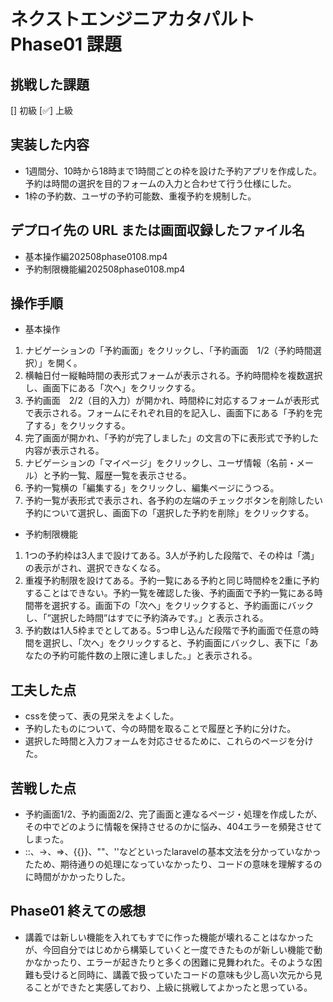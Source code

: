 # ネクストエンジニアカタパルト Phase01 課題

## 挑戦した課題

[] 初級
[✅] 上級

## 実装した内容

- 1週間分、10時から18時まで1時間ごとの枠を設けた予約アプリを作成した。予約は時間の選択を目的フォームの入力と合わせて行う仕様にした。
- 1枠の予約数、ユーザの予約可能数、重複予約を規制した。

## デプロイ先の URL または画面収録したファイル名

- 基本操作編202508phase0108.mp4
- 予約制限機能編202508phase0108.mp4

## 操作手順
- 基本操作
1. ナビゲーションの「予約画面」をクリックし、「予約画面　1/2（予約時間選択）」を開く。
2. 横軸日付ー縦軸時間の表形式フォームが表示される。予約時間枠を複数選択し、画面下にある「次へ」をクリックする。
3. 予約画面　2/2（目的入力）が開かれ、時間枠に対応するフォームが表形式で表示される。フォームにそれぞれ目的を記入し、画面下にある「予約を完了する」をクリックする。
4. 完了画面が開かれ、「予約が完了しました」の文言の下に表形式で予約した内容が表示される。
5. ナビゲーションの「マイページ」をクリックし、ユーザ情報（名前・メール）と予約一覧、履歴一覧を表示させる。
6. 予約一覧横の「編集する」をクリックし、編集ページにうつる。
7. 予約一覧が表形式で表示され、各予約の左端のチェックボタンを削除したい予約について選択し、画面下の「選択した予約を削除」をクリックする。

- 予約制限機能
1. 1つの予約枠は3人まで設けてある。3人が予約した段階で、その枠は「満」の表示がされ、選択できなくなる。
2. 重複予約制限を設けてある。予約一覧にある予約と同じ時間枠を2重に予約することはできない。予約一覧を確認した後、予約画面で予約一覧にある時間帯を選択する。画面下の「次へ」をクリックすると、予約画面にバックし、「”選択した時間”はすでに予約済みです。」と表示される。
3. 予約数は1人5枠までとしてある。5つ申し込んだ段階で予約画面で任意の時間を選択し、「次へ」をクリックすると、予約画面にバックし、表下に「あなたの予約可能件数の上限に達しました。」と表示される。


## 工夫した点

- cssを使って、表の見栄えをよくした。
- 予約したものについて、今の時間を取ることで履歴と予約に分けた。
- 選択した時間と入力フォームを対応させるために、これらのページを分けた。

## 苦戦した点

- 予約画面1/2、予約画面2/2、完了画面と連なるページ・処理を作成したが、その中でどのように情報を保持させるのかに悩み、404エラーを頻発させてしまった。
- ::、->、=>、{{}}、""、''などといったlaravelの基本文法を分かっていなかったため、期待通りの処理になっていなかったり、コードの意味を理解するのに時間がかかったりした。

## Phase01 終えての感想

- 講義では新しい機能を入れてもすでに作った機能が壊れることはなかったが、今回自分ではじめから構築していくと一度できたものが新しい機能で動かなかったり、エラーが起きたりと多くの困難に見舞われた。そのような困難も受けると同時に、講義で扱っていたコードの意味も少し高い次元から見ることができたと実感しており、上級に挑戦してよかったと思っている。